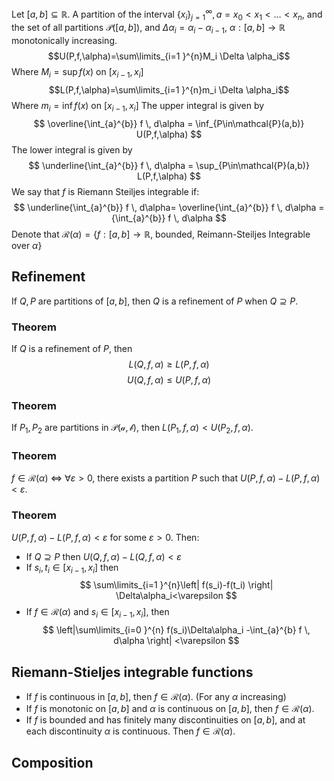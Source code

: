 
Let $[a,b]\subseteq \mathbb{R}$. A partition of the interval $\{ x_i \}_{j=1}^{\infty}, a=x_{0}<x_{1}<\dots<x_n$, and the set of all partitions $\mathcal{P}([a,b])$, and $\Delta \alpha_i=\alpha_i-\alpha_{i-1}$, $\alpha:[a,b]\to\mathbb{R}$ monotonically increasing.
$$U(P,f,\alpha)=\sum\limits_{i=1 }^{n}M_i \Delta \alpha_i$$
Where $M_i=\sup f(x)$ on $[x_{i-1},x_i]$
$$L(P,f,\alpha)=\sum\limits_{i=1 }^{n}m_i \Delta \alpha_i$$
Where $m_i=\inf f(x)$ on $[x_{i-1},x_i]$
The upper integral is given by
$$
\overline{\int_{a}^{b}} f \, d\alpha = \inf_{P\in\mathcal{P}(a,b)} U(P,f,\alpha)
$$
The lower integral is given by
$$
\underline{\int_{a}^{b}} f \, d\alpha = \sup_{P\in\mathcal{P}(a,b)} L(P,f,\alpha)
$$
We say that $f$ is Riemann Steiljes integrable if:
$$
\underline{\int_{a}^{b}} f \, d\alpha= \overline{\int_{a}^{b}} f \, d\alpha  ={\int_{a}^{b}} f \, d\alpha 
$$
Denote that $\mathcal{R}(\alpha)=\{ f:[a,b]\to\mathbb{R}\text{, bounded, Reimann-Steiljes Integrable over }\alpha \}$
## Refinement
If $Q,P$ are partitions of $[a,b]$, then $Q$ is a refinement of $P$ when $Q\supseteq P$.
### Theorem
If $Q$ is a refinement of $P$, then 
$$
L(Q,f,\alpha)\geq L(P,f,\alpha)
$$
$$
U(Q,f,\alpha)\leq U(P,f,\alpha)
$$
### Theorem
If $P_{1},P_{2}$ are partitions in $\mathcal{P(a,b)},$ then $L(P_{1},f,\alpha)<U(P_{2},f,\alpha)$.
### Theorem
$f\in\mathcal{R}(\alpha)$ $\iff$ $\forall\varepsilon>0$, there exists a partition $P$ such that $U(P,f,\alpha)-L(P,f,\alpha)<\varepsilon$.
### Theorem
$U(P,f,\alpha)-L(P,f,\alpha)<\varepsilon$ for some $\varepsilon>0$. Then:
- If $Q \supseteq P$ then $U(Q,f,\alpha)-L(Q,f,\alpha)<\varepsilon$
- If $s_i,t_i\in[x_{i-1},x_i]$ then
$$
\sum\limits_{i=1 }^{n}\left| f(s_i)-f(t_i) \right| \Delta\alpha_i<\varepsilon
$$
- If $f\in\mathcal{R}(\alpha)$ and $s_i\in[x_{i-1},x_i]$, then
$$
\left|\sum\limits_{i=0 }^{n} f(s_i)\Delta\alpha_i -\int_{a}^{b} f \, d\alpha  \right| <\varepsilon
$$
## Riemann-Stieljes integrable functions
- If $f$ is continuous in $[a,b]$, then $f\in\mathcal{R}(\alpha)$. (For any $\alpha$ increasing)
- If $f$ is monotonic on $[a,b]$ and $\alpha$ is continuous on $[a,b]$, then $f\in\mathcal{R}(\alpha)$.
- If $f$ is bounded and has finitely many discontinuities on $[a,b]$, and at each discontinuity $\alpha$ is continuous. Then $f\in\mathcal{R}(\alpha)$.
## Composition